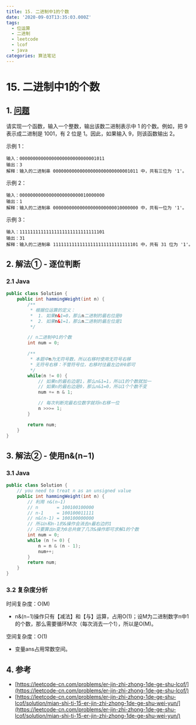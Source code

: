 ```yaml
---
title: 15. 二进制中1的个数
date: '2020-09-03T13:35:03.000Z'
tags:
  - 位运算
  - 二进制
  - leetcode
  - lcof
  - java
categories: 算法笔记
---
```


# 15. 二进制中1的个数

## 1. [问题](https://leetcode-cn.com/problems/er-jin-zhi-zhong-1de-ge-shu-lcof/)

请实现一个函数，输入一个整数，输出该数二进制表示中 1 的个数。例如，把 9 表示成二进制是 1001，有 2 位是 1。因此，如果输入 9，则该函数输出 2。

示例 1：

```text
输入：00000000000000000000000000001011
输出：3
解释：输入的二进制串 00000000000000000000000000001011 中，共有三位为 '1'。
```

示例 2：

```text
输入：00000000000000000000000010000000
输出：1
解释：输入的二进制串 00000000000000000000000010000000 中，共有一位为 '1'。
```

示例 3：

```text
输入：11111111111111111111111111111101
输出：31
解释：输入的二进制串 11111111111111111111111111111101 中，共有 31 位为 '1'。
```

## 2. 解法① - 逐位判断

### 2.1 Java

```java
public class Solution {
    public int hammingWeight(int n) {
        /**
         * 根据位运算的定义：
         *  1. 如果n&1=0，那么n二进制的最右位是0
         *  2. 如果n&1=1，那么n二进制的最左位是1
         */

        // n二进制中1的个数
        int num = 0;

        /**
         * 本题中n为无符号数，所以右移时使用无符号右移
         * 无符号右移：不管符号位，右移时往最左边补0即可
         */
        while(n != 0) {
            // 如果n的最右边是1，那么n&1=1，所以1的个数就加一
            // 如果n的最右边是0，那么n&1=0，所以1个个数不变
            num += n & 1;

            // 每次判断完最右位数字就将n右移一位
            n >>>= 1;            
        }

        return num;
    }
}
```

## 3. 解法② - 使用n&\(n−1\)

### 3.1 Java

```java
public class Solution {
    // you need to treat n as an unsigned value
    public int hammingWeight(int n) {
        // 利用 n&(n−1)
        // n       = 100100100000
        // n-1     = 100100011111
        // n&(n-1) = 100100000000
        // 所以n和n-1的&操作会消去n最右边的1
        // 只要算出n变为0总共做了几次&操作即可求解1的个数
        int num = 0;
        while (n != 0) {
            n = n & (n - 1);
            num++;
        }
        return num;
    }
}
```

### 3.2 复杂度分析

时间复杂度：O\(M\)

* n&\(n−1\)操作只有【减法】和【与】运算，占用O\(1\)；设M为二进制数字n中1的个数，那么需要循环M次（每次消去一个1），所以是O\(M\)。

空间复杂度：O\(1\)

* 变量ans占用常数空间。

## 4. 参考

* [https://leetcode-cn.com/problems/er-jin-zhi-zhong-1de-ge-shu-lcof/](https://leetcode-cn.com/problems/er-jin-zhi-zhong-1de-ge-shu-lcof/)
* [https://leetcode-cn.com/problems/er-jin-zhi-zhong-1de-ge-shu-lcof/solution/mian-shi-ti-15-er-jin-zhi-zhong-1de-ge-shu-wei-yun/](https://leetcode-cn.com/problems/er-jin-zhi-zhong-1de-ge-shu-lcof/solution/mian-shi-ti-15-er-jin-zhi-zhong-1de-ge-shu-wei-yun/)

